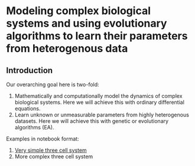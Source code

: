 # Modeling complex biological systems and using evolutionary algorithms to learn their parameters from heterogenous data

## Introduction  

Our overarching goal here is two-fold:  
1. Mathematically and computationally model the dynamics of complex biological systems. Here we will achieve this with ordinary differential equations.
2. Learn unknown or unmeasurable parameters from highly heterogenous datasets. Here we will achieve this with genetic or evolutionary algorithms (EA).

Examples in notebook format:  
1. [Very simple three cell system](https://github.com/jeffmsnell/modelingEA/blob/master/201611_Nov_negnegfb.ipynb)  
2. More complex three cell system   
